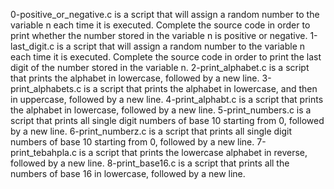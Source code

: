 0-positive_or_negative.c is a script that will assign a random number to the variable n each time it is executed. Complete the source code in order to print whether the number stored in the variable n is positive or negative.
1-last_digit.c is a script that will assign a random number to the variable n each time it is executed. Complete the source code in order to print the last digit of the number stored in the variable n.
2-print_alphabet.c is a script that prints the alphabet in lowercase, followed by a new line.
3-print_alphabets.c is a script that prints the alphabet in lowercase, and then in uppercase, followed by a new line.
4-print_alphabt.c is a script that prints the alphabet in lowercase, followed by a new line.
5-print_numbers.c is a script that prints all single digit numbers of base 10 starting from 0, followed by a new line.
6-print_numberz.c is a script that prints all single digit numbers of base 10 starting from 0, followed by a new line.
7-print_tebahpla.c is a script that prints the lowercase alphabet in reverse, followed by a new line.
8-print_base16.c is a script that prints all the numbers of base 16 in lowercase, followed by a new line.

